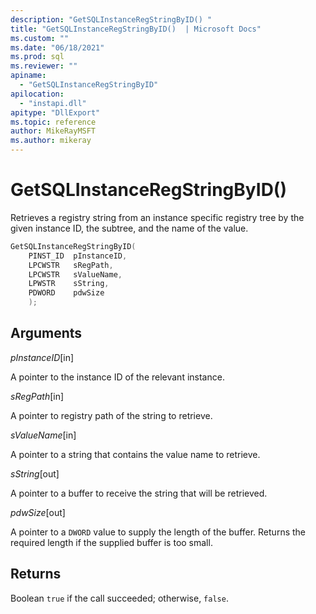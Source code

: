 ```yaml
---
description: "GetSQLInstanceRegStringByID() "
title: "GetSQLInstanceRegStringByID()  | Microsoft Docs"
ms.custom: ""
ms.date: "06/18/2021"
ms.prod: sql
ms.reviewer: ""
apiname: 
  - "GetSQLInstanceRegStringByID"
apilocation: 
  - "instapi.dll"
apitype: "DllExport"
ms.topic: reference
author: MikeRayMSFT
ms.author: mikeray
---
```


# GetSQLInstanceRegStringByID()

Retrieves a registry string from an instance specific registry tree by the given instance ID, the subtree, and the name of the value.

```c
GetSQLInstanceRegStringByID(
    PINST_ID  pInstanceID,
    LPCWSTR   sRegPath,
    LPCWSTR   sValueName,
    LPWSTR    sString,
    PDWORD    pdwSize
    );
```

## Arguments

*pInstanceID*[in]

A pointer to the instance ID of the relevant instance.

*sRegPath*[in]

A pointer to registry path of the string to retrieve.

*sValueName*[in]

A pointer to a string that contains the value name to retrieve.

*sString*[out]

A pointer to a buffer to receive the string that will be retrieved.

*pdwSize*[out]

A pointer to a `DWORD` value to supply the length of the buffer. Returns the required length if the supplied buffer is too small.

## Returns

Boolean
   `true` if the call succeeded; otherwise, `false`.
